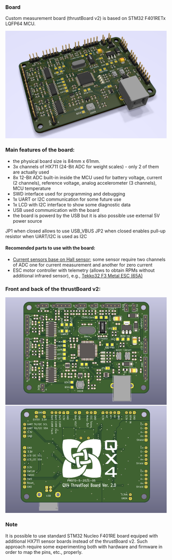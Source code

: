 ### Board


Custom measurement board (thrustBoard v2) is based on STM32 F401RETx LQFP64 MCU.

![front](figs/thrust_v2-p3.png)
 

### Main features of the board:
* the physical board size is 84mm x 61mm.
* 3x channels of HX711 (24-Bit ADC for weight scales) - only 2 of them are actually used
* 8x 12-Bit ADC built-in inside the MCU used for battery voltage, current (2 channels), reference voltage, analog accelerometer (3 channels), MCU temperature
* SWD interface used for programming and debugging
* 1x UART or I2C communication for some future use
* 1x LCD with I2C interface to show some diagnostic data
* USB used communication with the board
* the board is powerd by the USB but it is also possible use external 5V power source

JP1 when closed allows to use USB_VBUS
JP2 when closed enables pull-up resistor when UART/I2C is used as I2C 

#### Recomended parts to use with the board:
* [Current sensors base on Hall sensor](https://www.pololu.com/category/118/current-sensors);
  some sensor require two channels of ADC one for current measurement and another for zero current
* ESC motor controller with telemetry (allows to obtain RPMs without additional infrared sensor), 
  e.g., [Tekko32 F3 Metal ESC (65A)](http://www.holybro.com/product/tekko32-f3-metal-esc-65a/)


### Front and back of the thrustBoard v2:
![front](figs/thrust_v2-p1.png)
![back](figs/thrust_v2-p2.png)

### Note

It is possible to use standard STM32 Nucleo F401RE board equiped with additional HX711 sensor boards instead of the thrustBoard v2.
Such approach require some experimenting both with hardware and firmware in order to map the pins, etc., properly.

